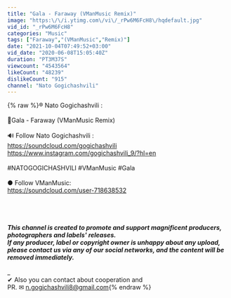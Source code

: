 ```yaml
---
title: "Gala - Faraway (VManMusic Remix)"
image: "https:\/\/i.ytimg.com\/vi\/_rPw6M6FcH8\/hqdefault.jpg"
vid_id: "_rPw6M6FcH8"
categories: "Music"
tags: ["Faraway","(VManMusic","Remix)"]
date: "2021-10-04T07:49:52+03:00"
vid_date: "2020-06-08T15:05:40Z"
duration: "PT3M37S"
viewcount: "4543564"
likeCount: "48239"
dislikeCount: "915"
channel: "Nato Gogichashvili"
---
```

{% raw %}®️ Nato Gogichashvili :<br /><br />🎵Gala - Faraway (VManMusic Remix)<br /><br />🔊 Follow Nato Gogichashvili :<br /><a rel="nofollow" target="blank" href="https://soundcloud.com/gogichashvili">https://soundcloud.com/gogichashvili</a><br /><a rel="nofollow" target="blank" href="https://www.instagram.com/gogichashvili_9/?hl=en">https://www.instagram.com/gogichashvili_9/?hl=en</a><br /><br />#NATOGOGICHASHVILI #VManMusic #Gala<br /><br />● Follow VManMusic:<br /><a rel="nofollow" target="blank" href="https://soundcloud.com/user-718638532">https://soundcloud.com/user-718638532</a><br /><br /><br />___________________________________________________________<br /><br />This channel is created to promote and support magnificent producers, photographers and labels' releases. <br />If any producer, label or copyright owner is unhappy about any upload, please contact us via any of our social networks, and the content will be removed immediately.  <br /><br />____________________________________________________________<br />✔ Also you can contact about cooperation and <br />PR. ✉ n.gogichashvili8@gmail.com{% endraw %}
